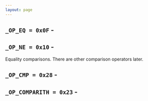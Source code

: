 ```yaml
---
layout: page
---
```


## `_OP_EQ = 0x0F` -
## `_OP_NE = 0x10` -

Equality comparisons. There are other comparison operators later.

## `_OP_CMP = 0x28` -
## `_OP_COMPARITH = 0x23` -
